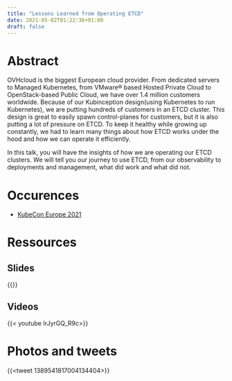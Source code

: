 ```yaml
---
title: "Lessons Learned from Operating ETCD"
date: 2021-05-02T01:22:36+01:00
draft: false
---
```


# Abstract

OVHcloud is the biggest European cloud provider. From dedicated servers to Managed Kubernetes, from VMware® based Hosted Private Cloud to OpenStack-based Public Cloud, we have over 1.4 million customers worldwide. Because of our Kubinception design(using Kubernetes to run Kubernetes), we are putting hundreds of customers in an ETCD cluster. This design is great to easily spawn control-planes for customers, but it is also putting a lot of pressure on ETCD. To keep it healthy while growing up constantly, we had to learn many things about how ETCD works under the hood and how we can operate it efficiently. 

In this talk, you will have the insights of how we are operating our ETCD clusters. We will tell you our journey to use ETCD, from our observability to deployments and management, what did work and what did not. 

# Occurences

* [KubeCon Europe 2021](https://kccnceu2021.sched.com/event/iE5K/lessons-learned-from-operating-etcd-pierre-zemb-ovhcloud)

# Ressources


## Slides

{{<gslides link="https://docs.google.com/presentation/d/1uOpawkCoqPQuxD5MuEhXeCrJV1Nw9fopUBq2IRTvwcI/edit?usp=sharing" embedded="https://docs.google.com/presentation/d/e/2PACX-1vQYNwMYLlNb4LjblfrbYyspIBuGTb8tKcBu9yTBaRr8vzs8A-5pde4yHsq0cY5A14o_L8mcq8zdmf7A">}}

## Videos

{{< youtube IrJyrGQ_R9c>}}


# Photos and tweets

{{<tweet 1389541817004134404>}}
